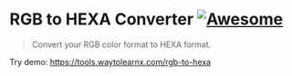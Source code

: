 # RGB to HEXA Converter [![Awesome](https://cdn.rawgit.com/sindresorhus/awesome/d7305f38d29fed78fa85652e3a63e154dd8e8829/media/badge.svg)](https://github.com/sindresorhus/awesome)

>Convert your RGB color format to HEXA format.

Try demo: https://tools.waytolearnx.com/rgb-to-hexa
